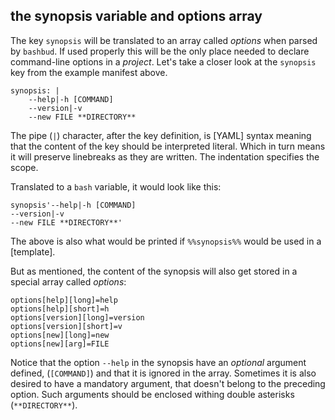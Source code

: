 ## the synopsis variable and options array

The key `synopsis` will be translated to an array called *options* when parsed by `bashbud`.
If used properly this will be the only place needed to declare command-line options in a *project*.
Let's take a closer look at the `synopsis` key from the example manifest above.  

```text
synopsis: |
    --help|-h [COMMAND]
    --version|-v
    --new FILE **DIRECTORY**
```


The pipe (`|`) character, after the key definition, is [YAML] syntax meaning that the content of the key should be interpreted literal.
Which in turn means it will preserve linebreaks as they are written.
The indentation specifies the scope.  

Translated to a `bash` variable, it would look like this:  

```text
synopsis'--help|-h [COMMAND]
--version|-v
--new FILE **DIRECTORY**'
```

The above is also what would be printed if `%%synopsis%%` would be used in a [template].


But as mentioned, the content of the synopsis will also get stored in a special array called *options*:   


```text
options[help][long]=help
options[help][short]=h
options[version][long]=version
options[version][short]=v
options[new][long]=new
options[new][arg]=FILE
```

Notice that the option `--help` in the synopsis have an *optional* argument defined,
(`[COMMAND]`) and that it is ignored in the array.
Sometimes it is also desired to have a mandatory argument, 
that doesn't belong to the preceding option.
Such arguments should be enclosed withing double asterisks (`**DIRECTORY**`).
